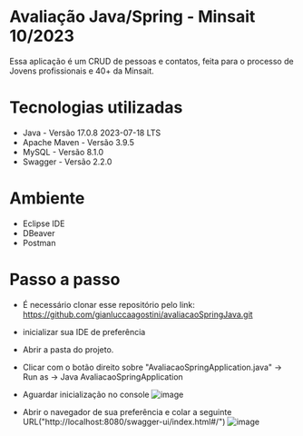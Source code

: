 # Avaliação Java/Spring - Minsait 10/2023

Essa aplicação é um CRUD de pessoas e contatos, feita para o processo de Jovens profissionais e 40+ da Minsait.

# Tecnologias utilizadas
- Java - Versão 17.0.8 2023-07-18 LTS
- Apache Maven - Versão 3.9.5
- MySQL - Versão 8.1.0
- Swagger - Versão 2.2.0

# Ambiente 
- Eclipse IDE
- DBeaver
- Postman

# Passo a passo 
* É necessário clonar esse repositório pelo link: https://github.com/gianluccaagostini/avaliacaoSpringJava.git
* inicializar sua IDE de preferência
* Abrir a pasta do projeto.
* Clicar com o botão direito sobre "AvaliacaoSpringApplication.java" -> Run as -> Java AvaliacaoSpringApplication
* Aguardar inicialização no console
![image](https://github.com/gianluccaagostini/avaliacaoSpringJava/assets/21082781/b5bc480f-78a3-4007-a597-fa7b63b241ea)

* Abrir o navegador de sua preferência e colar a seguinte URL("http://localhost:8080/swagger-ui/index.html#/")
![image](https://github.com/gianluccaagostini/avaliacaoSpringJava/assets/21082781/22e897ff-9c41-4cdc-9a58-19ebb9a856b7)
